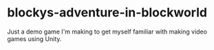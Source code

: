 # blockys-adventure-in-blockworld
 
Just a demo game I'm making to get myself familiar with making video games using Unity.
